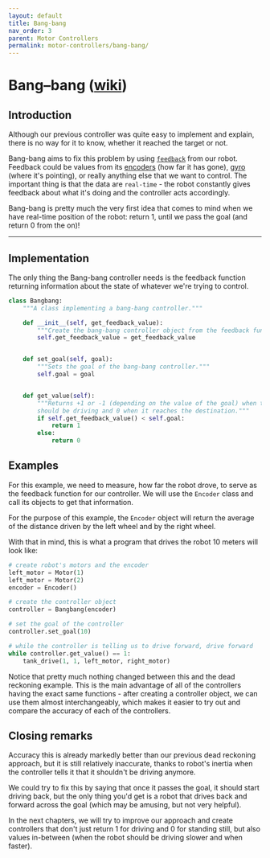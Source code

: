```yaml
---
layout: default
title: Bang-bang
nav_order: 3
parent: Motor Controllers
permalink: motor-controllers/bang-bang/
---
```


# Bang–bang ([wiki](https://en.wikipedia.org/wiki/Bang%E2%80%93bang_control))

## Introduction
Although our previous controller was quite easy to implement and explain, there is no way for it to know, whether it reached the target or not.

Bang-bang aims to fix this problem by using [`feedback`](https://en.wikipedia.org/wiki/Feedback) from our robot. Feedback could be values from its [encoders](https://en.wikipedia.org/wiki/Encoder) (how far it has gone), [gyro](https://en.wikipedia.org/wiki/Gyroscope) (where it's pointing), or really anything else that we want to control. The important thing is that the data are `real-time` - the robot constantly gives feedback about what it's doing and the controller acts accordingly.

Bang-bang is pretty much the very first idea that comes to mind when we have real-time position of the robot: return 1, until we pass the goal (and return 0 from the on)!

---

## Implementation
The only thing the Bang-bang controller needs is the feedback function returning information about the state of whatever we're trying to control.

```python
class Bangbang:
    """A class implementing a bang-bang controller."""

    def __init__(self, get_feedback_value):
        """Create the bang-bang controller object from the feedback function."""
        self.get_feedback_value = get_feedback_value


    def set_goal(self, goal):
        """Sets the goal of the bang-bang controller."""
        self.goal = goal


    def get_value(self):
        """Returns +1 or -1 (depending on the value of the goal) when the robot
        should be driving and 0 when it reaches the destination."""
        if self.get_feedback_value() < self.goal:
            return 1
        else:
            return 0
```

## Examples
For this example, we need to measure, how far the robot drove, to serve as the feedback function for our controller. We will use the `Encoder` class and call its objects to get that information.

For the purpose of this example, the `Encoder` object will return the average of the distance driven by the left wheel and by the right wheel.

With that in mind, this is what a program that drives the robot 10 meters will look like:

```python
# create robot's motors and the encoder
left_motor = Motor(1)
left_motor = Motor(2)
encoder = Encoder()

# create the controller object
controller = Bangbang(encoder)

# set the goal of the controller
controller.set_goal(10)

# while the controller is telling us to drive forward, drive forward
while controller.get_value() == 1:
    tank_drive(1, 1, left_motor, right_motor)
```

Notice that pretty much nothing changed between this and the dead reckoning example. This is the main advantage of all of the controllers having the exact same functions - after creating a controller object, we can use them almost interchangeably, which makes it easier to try out and compare the accuracy of each of the controllers.

## Closing remarks
Accuracy this is already markedly better than our previous dead reckoning approach, but it is still relatively inaccurate, thanks to robot's inertia when the controller tells it that it shouldn't be driving anymore.

We could try to fix this by saying that once it passes the goal, it should start driving back, but the only thing you'd get is a robot that drives back and forward across the goal (which may be amusing, but not very helpful).

In the next chapters, we will try to improve our approach and create controllers that don't just return 1 for driving and 0 for standing still, but also values in-between (when the robot should be driving slower and when faster).
